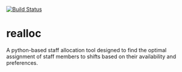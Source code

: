 [![Build Status](https://jenkins.braewebb.com/job/realloc/badge/icon)](https://jenkins.braewebb.com/job/realloc/)

# realloc

A python-based staff allocation tool designed to find the optimal assignment of staff members to shifts based on their availability and preferences.
